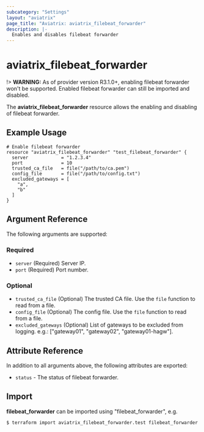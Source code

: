 ```yaml
---
subcategory: "Settings"
layout: "aviatrix"
page_title: "Aviatrix: aviatrix_filebeat_forwarder"
description: |-
  Enables and disables filebeat forwarder
---
```


# aviatrix_filebeat_forwarder

!> **WARNING:** As of provider version R3.1.0+, enabling filebeat forwarder won't be supported. Enabled filebeat forwarder can still be imported and disabled.

The **aviatrix_filebeat_forwarder** resource allows the enabling and disabling of filebeat forwarder.

## Example Usage

```hcl
# Enable filebeat forwarder
resource "aviatrix_filebeat_forwarder" "test_filebeat_forwarder" {
  server            = "1.2.3.4"
  port              = 10
  trusted_ca_file   = file("/path/to/ca.pem")
  config_file       = file("/path/to/config.txt")
  excluded_gateways = [
    "a", 
    "b"
  ]
}
```

## Argument Reference

The following arguments are supported:

### Required
* `server` (Required) Server IP.
* `port` (Required) Port number.

### Optional
* `trusted_ca_file` (Optional) The trusted CA file. Use the `file` function to read from a file.
* `config_file` (Optional) The config file. Use the `file` function to read from a file.
* `excluded_gateways` (Optional) List of gateways to be excluded from logging. e.g.: ["gateway01", "gateway02", "gateway01-hagw"].

## Attribute Reference

In addition to all arguments above, the following attributes are exported:

* `status` - The status of filebeat forwarder.

## Import

**filebeat_forwarder** can be imported using "filebeat_forwarder", e.g.

```
$ terraform import aviatrix_filebeat_forwarder.test filebeat_forwarder
```
